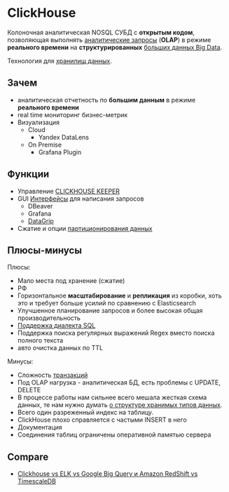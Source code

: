 # ClickHouse

Колоночная аналитическая NOSQL СУБД с __открытым кодом__, позволяющая выполнять [аналитические запросы](https://cloud.yandex.ru/ru/blog/posts/2020/10/managed-clickhouse-overview) (__OLAP__) в режиме __реального времени__ на __структурированных__ [больших данных Big Data](../../arch/style/bigdata.md).

Технология для [хранилищ данных](../../arch/store.md).

## Зачем

- аналитическая отчетность по __большим данным__ в режиме __реального времени__
- real time мониторинг бизнес-метрик
- Визуализация
  - Cloud
    - Yandex DataLens
  - On Premise
    - Grafana Plugin

## Функции

- Управление [CLICKHOUSE KEEPER](https://bigdataschool.ru/wiki/clickhouse)
- GUI [Интерфейсы](https://clickhouse.com/docs/ru/interfaces/third-party/gui) для написания запросов
  - DBeaver
  - Grafana
  - [DataGrip](https://clickhouse.com/docs/en/integrations/datagrip)
- Сжатие и опции [партиционирования данных](https://habr.com/ru/companies/otus/articles/773174/)

## Плюсы-минусы

Плюсы:

- Мало места под хранение (сжатие)
- РФ
- Горизонтальное __масштабирование__ и __репликация__ из коробки, хоть это и требует больше усилий по сравнению с Elasticsearch
- Улучшенное планирование запросов и более высокая общая производительность
- [Поддержка диалекта SQL](https://habr.com/ru/company/ua-hosting/blog/483112/)
- Поддержка поиска регулярных выражений Regex вместо поиска полного текста
- авто очистка данных по TTL

Минусы:

- Сложность [транзакций](https://clickhouse.com/docs/en/guides/developer/transactional)
- Под OLAP нагрузка - аналитическая БД, есть проблемы с UPDATE, DELETE
- В процессе работы нам сильнее всего мешала жесткая схема данных, те нам нужно думать [о структуре хранимых типов данных](https://habr.com/ru/post/581586/).
- Всего один разреженный индекс на таблицу.
- ClickHouse плохо справляется с частыми INSERT в него
- Документация
- Соединения таблиц ограничены оперативной памятью сервера

## Compare

- [Clickhouse vs ELK vs Google Big Query и Amazon RedShift vs TimescaleDB](https://habr.com/ru/company/ua-hosting/blog/483112/)
